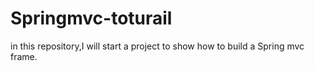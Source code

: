 # Springmvc-toturail
in this repository,I will start  a project to show how to build a Spring mvc frame.  
